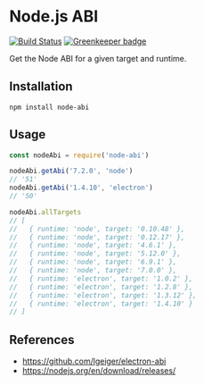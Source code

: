 # Node.js ABI

[![Build Status](https://travis-ci.org/lgeiger/node-abi.svg?branch=v1.0.0)](https://travis-ci.org/lgeiger/node-abi) [![Greenkeeper badge](https://badges.greenkeeper.io/lgeiger/node-abi.svg)](https://greenkeeper.io/)


Get the Node ABI for a given target and runtime.

## Installation
```
npm install node-abi
```

## Usage
```javascript
const nodeAbi = require('node-abi')

nodeAbi.getAbi('7.2.0', 'node')
// '51'
nodeAbi.getAbi('1.4.10', 'electron')
// '50'

nodeAbi.allTargets
// [
//   { runtime: 'node', target: '0.10.48' },
//   { runtime: 'node', target: '0.12.17' },
//   { runtime: 'node', target: '4.6.1' },
//   { runtime: 'node', target: '5.12.0' },
//   { runtime: 'node', target: '6.9.1' },
//   { runtime: 'node', target: '7.0.0' },
//   { runtime: 'electron', target: '1.0.2' },
//   { runtime: 'electron', target: '1.2.8' },
//   { runtime: 'electron', target: '1.3.12' },
//   { runtime: 'electron', target: '1.4.10' }
// ]
```

## References

- https://github.com/lgeiger/electron-abi
- https://nodejs.org/en/download/releases/
